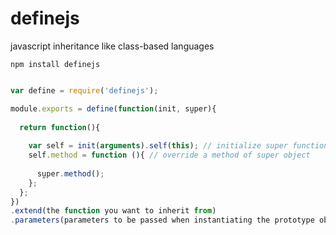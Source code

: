 # definejs
javascript inheritance like class-based languages

    npm install definejs

``` js

var define = require('definejs');

module.exports = define(function(init, sṵper){
  
  return function(){
    
    var self = init(arguments).self(this); // initialize super function with arguments and this scope
    self.method = function (){ // override a method of super object 
      
      sṵper.method(); 
    };
  };
})
.extend(the function you want to inherit from)
.parameters(parameters to be passed when instantiating the prototype object);

```


